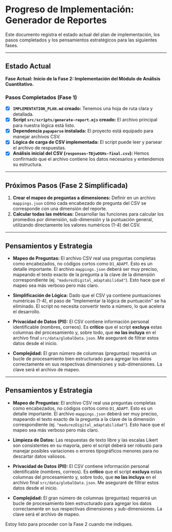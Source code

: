 # Progreso de Implementación: Generador de Reportes

Este documento registra el estado actual del plan de implementación, los pasos completados y los pensamientos estratégicos para las siguientes fases.

---

## Estado Actual

**Fase Actual:** **Inicio de la Fase 2: Implementación del Módulo de Análisis Cuantitativo.**

### Pasos Completados (Fase 1)

-   [x] **`IMPLEMENTATION_PLAN.md` creado:** Tenemos una hoja de ruta clara y detallada.
-   [x] **Script `src/scripts/generate-report.mjs` creado:** El archivo principal para nuestra lógica está listo.
-   [x] **Dependencia `papaparse` instalada:** El proyecto está equipado para manejar archivos CSV.
-   [x] **Lógica de carga de CSV implementada:** El script puede leer y parsear el archivo de respuestas.
-   [x] **Análisis inicial del CSV (`responses-TBjwOGHs-final.csv`):** Hemos confirmado que el archivo contiene los datos necesarios y entendemos su estructura.

---

## Próximos Pasos (Fase 2 Simplificada)

1.  **Crear el mapeo de preguntas a dimensiones:** Definir en un archivo `mappings.json` cómo cada encabezado de pregunta del CSV se corresponde con una dimensión del reporte.
2.  **Calcular todas las métricas:** Desarrollar las funciones para calcular los promedios por dimensión, sub-dimensión y la puntuación general, utilizando directamente los valores numéricos (1-4) del CSV.

---

## Pensamientos y Estrategia

*   **Mapeo de Preguntas:** El archivo CSV real usa preguntas completas como encabezados, no códigos cortos como `D1_ADAPT`. Esto es un detalle importante. El archivo `mappings.json` deberá ser muy preciso, mapeando el texto exacto de la pregunta a la clave de la dimensión correspondiente (ej. `"madurezDigital_adaptabilidad"`). Esto hace que el mapeo sea más verboso pero más claro.

*   **Simplificación de Lógica:** Dado que el CSV ya contiene puntuaciones numéricas (1-4), el paso de "Implementar la lógica de puntuación" se ha eliminado. El script no necesita convertir texto a número, lo que acelera el desarrollo.

*   **Privacidad de Datos (PII):** El CSV contiene información personal identificable (nombres, correos). Es **crítico** que el script **excluya** estas columnas del procesamiento y, sobre todo, que **no las incluya** en el archivo final `src/data/globalData.json`. Me aseguraré de filtrar estos datos desde el inicio.

*   **Complejidad:** El gran número de columnas (preguntas) requerirá un bucle de procesamiento bien estructurado para agregar los datos correctamente en sus respectivas dimensiones y sub-dimensiones. La clave será el archivo de mapeo.

---

## Pensamientos y Estrategia

*   **Mapeo de Preguntas:** El archivo CSV real usa preguntas completas como encabezados, no códigos cortos como `D1_ADAPT`. Esto es un detalle importante. El archivo `mappings.json` deberá ser muy preciso, mapeando el texto exacto de la pregunta a la clave de la dimensión correspondiente (ej. `"madurezDigital_adaptabilidad"`). Esto hace que el mapeo sea más verboso pero más claro.

*   **Limpieza de Datos:** Las respuestas de texto libre y las escalas Likert son consistentes en su mayoría, pero el script deberá ser robusto para manejar posibles variaciones o errores tipográficos menores para no descartar datos valiosos.

*   **Privacidad de Datos (PII):** El CSV contiene información personal identificable (nombres, correos). Es **crítico** que el script **excluya** estas columnas del procesamiento y, sobre todo, que **no las incluya** en el archivo final `src/data/globalData.json`. Me aseguraré de filtrar estos datos desde el inicio.

*   **Complejidad:** El gran número de columnas (preguntas) requerirá un bucle de procesamiento bien estructurado para agregar los datos correctamente en sus respectivas dimensiones y sub-dimensiones. La clave será el archivo de mapeo.

Estoy listo para proceder con la Fase 2 cuando me indiques.

